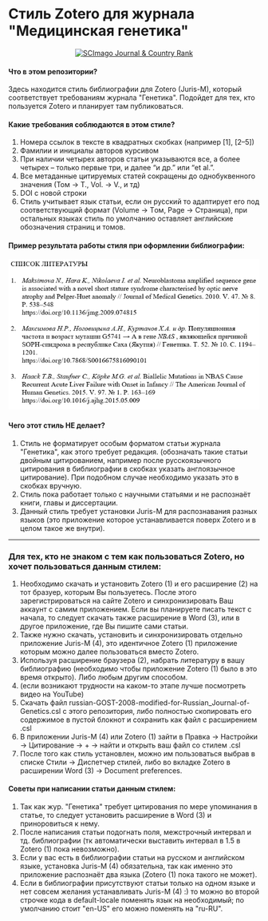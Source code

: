 # Стиль Zotero для журнала "Медицинская генетика"
<div id="header" align="center">
<a href="https://www.scimagojr.com/journalsearch.php?q=19021&amp;tip=sid&amp;exact=no" title="SCImago Journal &amp; Country Rank"><img border="0" src="https://www.scimagojr.com/journal_img.php?id=19021" alt="SCImago Journal &amp; Country Rank"  /></a>
</div>

#### Что в этом репозитории?
Здесь находится стиль библиографии для Zotero (Juris-M), который соответствует требованиям журнала "Генетика". 
Подойдет для тех, кто пользуется Zotero и планирует там публиковаться.

#### Какие требования соблюдаются в этом стиле?
1. Номера ссылок в тексте в квадратных скобках (например [1], [2–5])
2. Фамилии и инициалы авторов курсивом
3. При наличии четырех авторов статьи указываются все, а более четырех – только первые три, и
далее “и др.” или “et al.”.
4. Все метаданные цитируемых статей сокращены до однобуквенного значения (Том -> Т., Vol. -> V., и тд)
5. DOI с новой строки
6. Стиль учитывает язык статьи, если он русский то адаптирует его под соответствующий формат (Volume -> Tом, Page -> Cтраница), 
при остальных языках стиль по умолчанию оставляет английские обозначения страниц и томов.

#### Пример результата работы стиля при оформлении библиографии:
<div id="header" align="left">
  <img src="https://github.com/LyonyaZhozhikov/Zotero_style_for_Russian_Journal_of_Genetics/blob/main/data/example_word.bmp" width="600"/>
</div>

#### Чего этот стиль НЕ делает?
1. Стиль не форматирует особым форматом статьи журнала "Генетика", как этого требует редакция. (обозначать такие статьи двойным цитированием, 
например после русскоязычного цитирования в библиографии в скобках указать англоязычное цитирование). При подобном случае необходимо указать это в скобках вручную.
2. Стиль пока работает только с научными статьями и не распознаёт книги, главы и диссертации.
3. Данный стиль требует установки Juris-M для распознавания разных языков (это приложение которое устанавливается поверх Zotero и в целом такое же внутри).

---

### Для тех, кто не знаком с тем как пользоваться Zotero, но хочет пользоваться данным стилем:
1. Необходимо скачать и установить Zotero (1) и его расширение (2) на тот бразуер, которым Вы пользуетесь. 
После этого зарегистрироваться на сайте Zotero и синхронизировать Ваш аккаунт с самим приложением. 
Если вы планируете писать текст с начала, то следует скачать также расширение в Word (3), или в другое приложение, где Вы пишите сами статьи.
2. Также нужно скачать, установить и синхронизировать отдельно приложение Juris-M (4), это идентичное Zotero (1) приложение которым можно далее пользоваться вместо Zotero.
3. Используя расширение браузера (2), набрать литературу в вашу библиографию (необходимо чтобы приложение Zotero (1) было в это время открыто). 
Либо любым другим способом.
4. (если возникают трудности на каком-то этапе лучше посмотреть видео на YouTube)
5. Скачать файл russian-GOST-2008-modified-for-Russian_Journal-of-Genetics.csl с этого репозитория, 
либо полностью скопировать его содержимое в пустой блокнот и сохранить как файл с расширением .csl
6. В приложении Juris-M (4) или Zotero (1) зайти в Правка -> Настройки -> Цитирование -> + -> найти и открыть ваш файл со стилем .csl
7. После того как стиль установлен, можно им пользоваться выбрав в списке Стили -> Диспетчер стилей, 
либо во вкладке Zotero в расширении Word (3) -> Document preferences.

#### Советы при написании статьи данным стилем:
1. Так как жур. "Генетика" требует цитирования по мере упоминания в статье, то следует установить расширение в Word (3) и приноровиться к нему.
2. После написания статьи подогнать поля, межстрочный интервал и тд. библиографии (тк автоматически выставить интервал в 1.5 в Zotero (1) пока невозможно).
3. Если у вас есть в библиографии статьи на русском и английском языке, установка Juris-M (4) обязательна, 
так как именно это приложение распознаёт два языка (Zotero (1) пока такого не может).
4. Если в библиографии присутствуют статьи только на одном языке и нет совсем желания устанавливать Juris-M (4) :) 
то можно во второй строчке кода в default-locale поменять язык на необходимый; по умолчанию стоит "en-US" его можно поменять на "ru-RU".
